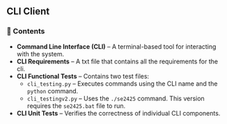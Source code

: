 ## CLI Client

### 📌 Contents

- **Command Line Interface (CLI)** – A terminal-based tool for interacting with the system.
- **CLI Requirements** – A txt file that contains all the requirements for the cli.
- **CLI Functional Tests** – Contains two test files:
  - `cli_testing.py` – Executes commands using the CLI name and the `python` command.
  - `cli_testingv2.py` – Uses the `./se2425` command. This version requires the `se2425.bat` file to run.
- **CLI Unit Tests** – Verifies the correctness of individual CLI components.
